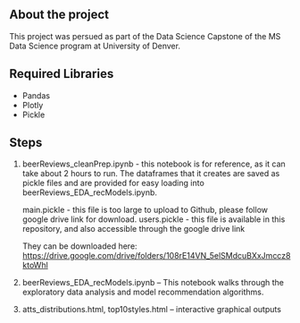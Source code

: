 ## About the project
This project was persued as part of the Data Science Capstone of the MS Data Science program at University of Denver. 

## Required Libraries
- Pandas
- Plotly
- Pickle

## Steps
1. beerReviews_cleanPrep.ipynb - this notebook is for reference, as it can take about 2 hours to run. The dataframes that it creates are saved as pickle files and are  provided for easy loading into beerReviews_EDA_recModels.ipynb. 

    main.pickle - this file is too large to upload to Github, please follow google drive link for download.
    users.pickle - this file is available in this repository, and also accessible through the google drive link

    They can be downloaded here: https://drive.google.com/drive/folders/108rE14VN_5elSMdcuBXxJmccz8ktoWhl

2. beerReviews_EDA_recModels.ipynb – This notebook walks through the exploratory data analysis and model recommendation algorithms.

3. atts_distributions.html, top10styles.html – interactive graphical outputs
